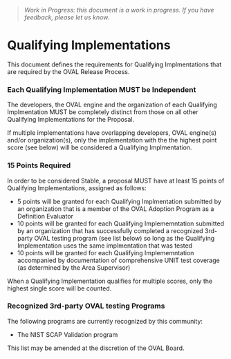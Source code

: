 > _Work in Progress: this document is a work in progress. If you have feedback, please let us know._

# Qualifying Implementations

This document defines the requirements for Qualifying Implmentations that are required by the OVAL Release Process.

### Each Qualifying Implementation MUST be Independent

The developers, the OVAL engine and the organization of each Qualifying Implmentation MUST be completely distinct from those on all other Qualifying Implementations for the Proposal. 

If multiple implementations have overlapping developers, OVAL engine(s) and/or organization(s), only the implementation with the the highest point score (see below) will be considered a Qualifying Implmentation.

### 15 Points Required

In order to be considered Stable, a proposal MUST have at least 15 points of Qualifying Implementations, assigned as follows:

- 5 points will be granted for each Qualifying Implmentation submitted by an organization that is a member of the OVAL Adoption Program as a Definition Evaluator
- 10 points will be granted for each Qualifying Implememntation submitted by an organization that has successfully completed a recognized 3rd-party OVAL testing program (see list below) so long as the Qualifying Implementation uses the same implmentation that was tested
- 10 points will be granted for each Qualifying Implememntation accompanied by documentation of comprehensive UNIT test coverage (as determined by the Area Supervisor)

When a Qualifying Implementation qualifies for multiple scores, only the highest single score will be counted.

### Recognized 3rd-party OVAL testing Programs

The following programs are currently recognized by this community:

- The NIST SCAP Validation program

This list may be amended at the discretion of the OVAL Board.

